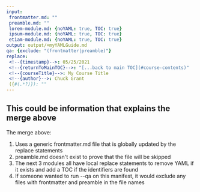 ```yaml
---
input:
 frontmatter.md: ""
 preamble.md: ""
 lorem-module.md: {noYAML: true, TOC: true}
 ipsum-module.md: {noYAML: true, TOC: true}
 etiam-module.md: {noYAML: true, TOC: true}
output: output/+myYAMLGuide.md
qa: {exclude: "(frontmatter|preamble)"}
replace:
 <!--{timestamp}-->: 05/25/2021
 <!--{returnToMainTOC}-->: "[...back to main TOC](#course-contents)"
 <!--{courseTitle}-->: My Course Title
 <!--{author}-->: Chuck Grant
 ({#(.*?)}): ""
---
```


## This could be information that explains the merge above
The merge above:
 1. Uses a generic frontmatter.md file that is globally updated by the replace statements
 2. preamble.md doesn't exist to prove that the file will be skipped
 3. The next 3 modules all have local replace statements to remove YAML if it exists and add a TOC if the identifiers are found
 4. If someone wanted to run --qa on this manifest, it would exclude any files with frontmatter and preamble in the file names